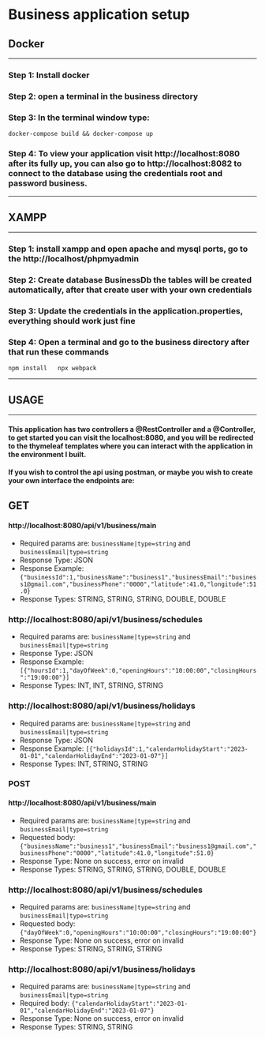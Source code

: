 # Business application setup

## Docker

---

### Step 1: Install docker

### Step 2: open a terminal in the business directory

### Step 3: In the terminal window type:

``docker-compose build && docker-compose up``

### Step 4: To view your application visit http://localhost:8080 after its fully up, you can also go to http://localhost:8082 to connect to the database using the credentials root and password business.

---

## XAMPP

---

### Step 1: install xampp and open apache and mysql ports, go to the http://localhost/phpmyadmin

### Step 2: Create database BusinessDb the tables will be created automatically, after that create user with your own credentials

### Step 3: Update the credentials in the application.properties, everything should work just fine

### Step 4: Open a terminal and go to the business directory after that run these commands

``npm install  
  npx webpack``


---

## USAGE

---

#### This application has two controllers a @RestController and a @Controller, to get started you can visit the localhost:8080, and you will be redirected to the thymeleaf templates where you can interact with the application in the environment I built.

#### If you wish to control the api using postman, or maybe you wish to create your own interface the endpoints are:

## GET

#### http://localhost:8080/api/v1/business/main

* Required params are: ``businessName|type=string`` and ``businessEmail|type=string``
* Response Type: JSON
* Response Example: ``{"businessId":1,"businessName":"business1","businessEmail":"business1@gmail.com","businessPhone":"0000","latitude":41.0,"longitude":51.0}``
* Response Types: STRING, STRING, STRING, DOUBLE, DOUBLE

### http://localhost:8080/api/v1/business/schedules

* Required params are: ``businessName|type=string`` and ``businessEmail|type=string``
* Response Type: JSON
* Response Example: ``[{"hoursId":1,"dayOfWeek":0,"openingHours":"10:00:00","closingHours":"19:00:00"}]``
* Response Types: INT, INT, STRING, STRING

### http://localhost:8080/api/v1/business/holidays

* Required params are: ``businessName|type=string`` and ``businessEmail|type=string``
* Response Type: JSON
* Response Example: ``[{"holidaysId":1,"calendarHolidayStart":"2023-01-01","calendarHolidayEnd":"2023-01-07"}]``
* Response Types: INT, STRING, STRING


### POST

#### http://localhost:8080/api/v1/business/main

* Required params are: ``businessName|type=string`` and ``businessEmail|type=string``
* Requested body: ``{"businessName":"business1","businessEmail":"business1@gmail.com","businessPhone":"0000","latitude":41.0,"longitude":51.0}``
* Response Type: None on success, error on invalid
* Response Types: STRING, STRING, STRING, DOUBLE, DOUBLE

### http://localhost:8080/api/v1/business/schedules

* Required params are: ``businessName|type=string`` and ``businessEmail|type=string``
* Requested body: `{"dayOfWeek":0,"openingHours":"10:00:00","closingHours":"19:00:00"}`
* Response Type: None on success, error on invalid
* Response Types: STRING, STRING, STRING

### http://localhost:8080/api/v1/business/holidays

* Required params are: ``businessName|type=string`` and ``businessEmail|type=string``
* Required body: `{"calendarHolidayStart":"2023-01-01","calendarHolidayEnd":"2023-01-07"}`
* Response Type: None on success, error on invalid
* Response Types: STRING, STRING
